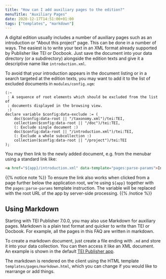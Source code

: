 ```yaml
---
title: "How can I add auxiliary pages to the edition?"
menuTitle: "Auxiliary Pages"
date: 2020-12-17T14:51:00+01:00
tags: ["templates", "markdown"]
---
```


A digital edition usually includes a number of auxiliary pages such as an introduction or "About this project" page. This can be done in a number of ways. The easiest is to write your text in an XML format already supported by Publisher like TEI or Docbook. Just save the document into your data directory (or a subdirectory) alongside the edition texts and give it a descriptive name like `introduction.xml`.

To avoid that your introduction appears in the document listing or in a search targeted at the edition texts, you may want to add it to the list of excluded documents in `modules/config.xqm`:

```xquery
(:~
 : A sequence of root elements which should be excluded from the list of
 : documents displayed in the browsing view.
 :)
declare variable $config:data-exclude := (
    doc($config:data-root || "/taxonomy.xml")/tei:TEI,
    collection($config:data-root || "/doc")/tei:TEI,
    (: Exclude single document :)
    doc($config:data-root || "/introduction.xml")/tei:TEI,
    (: Exclude a whole subcollection :)
    collection($config:data-root || "/project")/tei:TEI
);
```

You may then link to the newly added document, e.g. from the menubar using a standard link like:

```html
<a href="${app}/introduction.xml" data-template="pages:parse-params">Introduction</a>
```

{{% notice note %}}
To ensure the link also works when clicked from a page further below the application root, we're using `${app}` together with the `pages:parse-params` template instruction. The variable will be replaced with the root URL of the app by server-side processing.
{{% /notice %}}

## Using Markdown

Starting with TEI Publisher 7.0.0, you may also use Markdown for auxiliary pages. Markdown is a plain text format and quicker to write than TEI or Docbook. For example, all the pages in this FAQ are written in markdown.

To create a markdown document, just create a file ending with `.md` and store it into your data collection. You can then access it like an XML document. An example is shown in the default [TEI Publisher app](https://teipublisher.com/exist/apps/tei-publisher/about.md).

The markdown is rendered on the client using the HTML template `templates/pages/markdown.html`, which you can change if you would like to rearrange or add things.